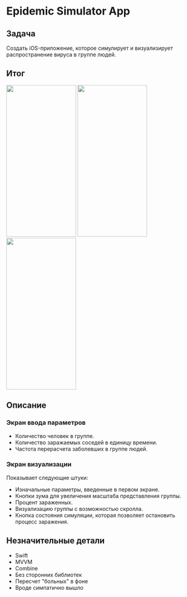 #  Epidemic Simulator App


## Задача

Создать iOS-приложение, которое симулирует и визуализирует распространение вируса в группе людей.

## Итог

<image src="/images/entry-screen.png" caption="Экран ввода параметров" width="184" height="400">
<image src="/images/start-screen.png" caption="Экран до начала симуляции" width="184" height="400">
<image src="/images/simulation-screen.png" caption="Экран в процессе" width="184" height="400">

## Описание

### Экран ввода параметров

* Количество человек в группе.
* Количество заражаемых соседей в единицу времени.
* Частота перерасчета заболевших в группе людей.

### Экран визуализации

Показывает следующие штуки:
* Изначальные параметры, введенные в первом экране.
* Кнопки зума для увеличения масштаба представления группы.
* Процент зараженных.
* Визуализацию группы с возможностью скролла.
* Кнопка состояния симуляции, которая позволяет остановить процесс заражения.

## Незначительные детали 

* Swift
* MVVM
* Combine
* Без сторонних библиотек
* Пересчет "больных" в фоне 
* Вроде симпатично вышло
